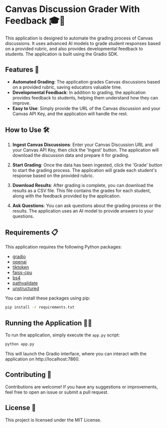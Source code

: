 # Canvas Discussion Grader With Feedback 🎓📝

This application is designed to automate the grading process of Canvas discussions. It uses advanced AI models to grade student responses based on a provided rubric, and also provides developmental feedback to students. The application is built using the Gradio SDK.

## Features 🚀

- **Automated Grading**: The application grades Canvas discussions based on a provided rubric, saving educators valuable time.
- **Developmental Feedback**: In addition to grading, the application provides feedback to students, helping them understand how they can improve.
- **Easy to Use**: Simply provide the URL of the Canvas discussion and your Canvas API Key, and the application will handle the rest.

## How to Use 🛠️

1. **Ingest Canvas Discussions**: Enter your Canvas Discussion URL and your Canvas API Key, then click the 'Ingest' button. The application will download the discussion data and prepare it for grading.

2. **Start Grading**: Once the data has been ingested, click the 'Grade' button to start the grading process. The application will grade each student's response based on the provided rubric.

3. **Download Results**: After grading is complete, you can download the results as a CSV file. This file contains the grades for each student, along with the feedback provided by the application.

4. **Ask Questions**: You can ask questions about the grading process or the results. The application uses an AI model to provide answers to your questions.

## Requirements 📋

This application requires the following Python packages:

- [gradio](file:///Users/rohanmarwaha/IdeaProjects/ai-ga-gradio/requirements.txt#8%2C11-8%2C11)
- [openai](file:///Users/rohanmarwaha/IdeaProjects/ai-ga-gradio/requirements.txt#13%2C9-13%2C9)
- [tiktoken](file:///Users/rohanmarwaha/IdeaProjects/ai-ga-gradio/requirements.txt#265%2C9-265%2C9)
- [faiss-cpu](file:///Users/rohanmarwaha/IdeaProjects/ai-ga-gradio/requirements.txt#62%2C1-62%2C1)
- [bs4](file:///Users/rohanmarwaha/IdeaProjects/ai-ga-gradio/ingest.py#8%2C6-8%2C6)
- [pathvalidate](file:///Users/rohanmarwaha/IdeaProjects/ai-ga-gradio/grader.py#15%2C6-15%2C6)
- [unstructured](file:///Users/rohanmarwaha/IdeaProjects/ai-ga-gradio/requirements.txt#42%2C11-42%2C11)

You can install these packages using pip:
```bash
pip install -r requirements.txt
```


## Running the Application 🏃‍♀️

To run the application, simply execute the `app.py` script:
```bash
python app.py
```


This will launch the Gradio interface, where you can interact with the application on http://localhost:7860.

## Contributing 🤝

Contributions are welcome! If you have any suggestions or improvements, feel free to open an issue or submit a pull request.

## License 📄

This project is licensed under the MIT License.